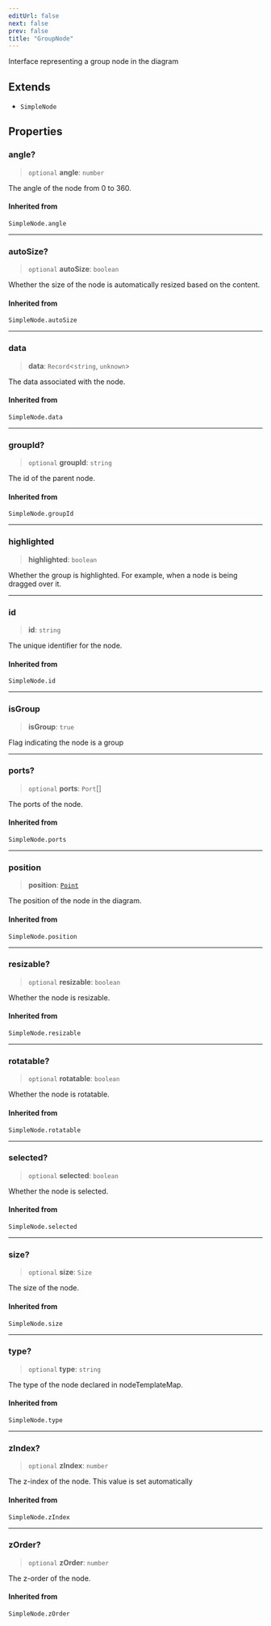 ```yaml
---
editUrl: false
next: false
prev: false
title: "GroupNode"
---
```


Interface representing a group node in the diagram

## Extends

- `SimpleNode`

## Properties

### angle?

> `optional` **angle**: `number`

The angle of the node from 0 to 360.

#### Inherited from

`SimpleNode.angle`

***

### autoSize?

> `optional` **autoSize**: `boolean`

Whether the size of the node is automatically resized based on the content.

#### Inherited from

`SimpleNode.autoSize`

***

### data

> **data**: `Record`\<`string`, `unknown`\>

The data associated with the node.

#### Inherited from

`SimpleNode.data`

***

### groupId?

> `optional` **groupId**: `string`

The id of the parent node.

#### Inherited from

`SimpleNode.groupId`

***

### highlighted

> **highlighted**: `boolean`

Whether the group is highlighted. For example, when a node is being dragged over it.

***

### id

> **id**: `string`

The unique identifier for the node.

#### Inherited from

`SimpleNode.id`

***

### isGroup

> **isGroup**: `true`

Flag indicating the node is a group

***

### ports?

> `optional` **ports**: `Port`[]

The ports of the node.

#### Inherited from

`SimpleNode.ports`

***

### position

> **position**: [`Point`](/api/types/point/)

The position of the node in the diagram.

#### Inherited from

`SimpleNode.position`

***

### resizable?

> `optional` **resizable**: `boolean`

Whether the node is resizable.

#### Inherited from

`SimpleNode.resizable`

***

### rotatable?

> `optional` **rotatable**: `boolean`

Whether the node is rotatable.

#### Inherited from

`SimpleNode.rotatable`

***

### selected?

> `optional` **selected**: `boolean`

Whether the node is selected.

#### Inherited from

`SimpleNode.selected`

***

### size?

> `optional` **size**: `Size`

The size of the node.

#### Inherited from

`SimpleNode.size`

***

### type?

> `optional` **type**: `string`

The type of the node declared in nodeTemplateMap.

#### Inherited from

`SimpleNode.type`

***

### zIndex?

> `optional` **zIndex**: `number`

The z-index of the node. This value is set automatically

#### Inherited from

`SimpleNode.zIndex`

***

### zOrder?

> `optional` **zOrder**: `number`

The z-order of the node.

#### Inherited from

`SimpleNode.zOrder`
